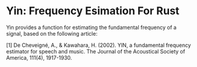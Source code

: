 # Yin: Frequency Esimation For Rust

Yin provides a function for estimating the fundamental frequency of a signal, based on the following article:

[1] De Cheveigné, A., & Kawahara, H. (2002). YIN, a fundamental frequency estimator for speech and music. The Journal of the Acoustical Society of America, 111(4), 1917-1930.
